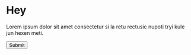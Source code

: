 <!DOCTYPE html>
<html>
<head>
	<title>test</title>
	<style type="text/css">
		*{
			-webkit-user-select: none;
		}
	</style>
</head>
<body>
<h1>Hey</h1>
<p>Lorem ipsum dolor sit amet consectetur si la retu rectusic nupoti tryi kule jun hexen meti.</p>
<input type="submit" name="submit" id="submit">
<script type="text/javascript">
	
	function getFullscreenElement(){
		return document.fulllscreenElement
		|| document.webkitFullscreenElement
		|| document.mozFullscreenElement
		|| document.msFullscreenElement;
	}

	function toggleFullscreen(){
		if (getFullscreenElement()) {
			document.exitFullscreen();
		} else {
			document.documentElement.requestFullscreen().catch(console.log);
		}
	}
	const x = document.getElementById("submit");
	x.addEventListener("click", () => {toggleFullscreen()});

</script>

</body>
</html>
